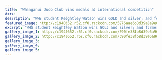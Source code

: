 ```yaml
---
title: "Whanganui Judo Club wins medals at international competition"
date: 
description: "WHS student Keightley Watson wins GOLD and silver; and former student Finn Brown wins silver and bronze..."
featured_image: http://c1940652.r52.cf0.rackcdn.com/5976aae6b8d39a1a9e000b37/Keightley-Watson-1st--in-Tonga-2930-April-OJU-Continental-champs.jpg
excerpt: "WHS student Keightley Watson wins GOLD and silver; and former student Finn Brown wins silver and bronze.. Whanganui City College Judo Club wins medals at international competition."
gallery_image_1: http://c1940652.r52.cf0.rackcdn.com/590fe381b8d39a6a9600081a/Keightley-Watson-1st--in-Tonga-2930-April-OJU-Continental-champs.jpg
gallery_image_2: http://c1940652.r52.cf0.rackcdn.com/590fe38fb8d39a6a9600081c/Finn-Brown-2nd--in-Tonga-2930-April-OJU-Continental-champs.jpg
gallery_image_3: 
gallery_image_4: 
gallery_image_5: 
---
```

